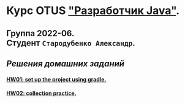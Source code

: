 # Курс OTUS ["Разработчик Java"](https://otus.ru/lessons/java-professional/?utm_source=github&utm_medium=free&utm_campaign=otus).
## Группа 2022-06. <br>Cтудент `Стародубенко Александр`.
## _Решения домашних заданий_

#### [HW01: set up the project using gradle.](https://github.com/av-starodub/2022-06-otus-java-starodubenko/pull/1/files)
#### [HW02: collection practice.](https://github.com/av-starodub/2022-06-otus-java-starodubenko/pull/5/files)
